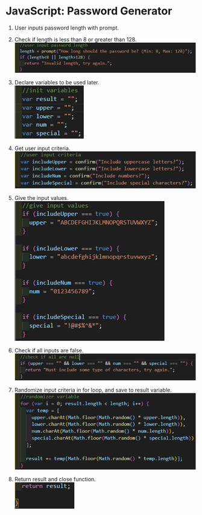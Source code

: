 # JavaScript: Password Generator

1. User inputs password length with prompt.
2. Check if length is less than 8 or greater than 128.  
![](./Assets/userinputpasswordlength.png)

3. Declare variables to be used later.  
![](./Assets/initvariables.png)

4. Get user input criteria.  
![](./Assets/userinputcriteria.png)

5. Give the input values.  
![](./Assets/giveinputvalues.png)

6. Check if all inputs are false.  
![](./Assets/checkifnull.png)

7. Randomize input criteria in for loop, and save to result variable.  
![](./Assets/randomizeinput.png)

8. Return result and close function.  
![](./Assets/returnresult.png)